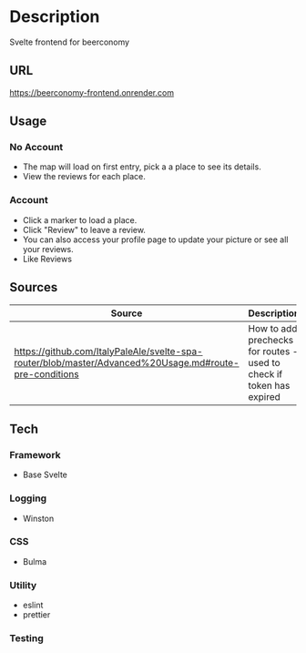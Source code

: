 # **Description**

Svelte frontend for beerconomy

## **URL**

<https://beerconomy-frontend.onrender.com>

## **Usage**

### No Account

- The map will load on first entry, pick a a place to see its details.
- View the reviews for each place.

### Account

- Click a marker to load a place.
- Click "Review" to leave a review.
- You can also access your profile page to update your picture or see all your reviews.
- Like Reviews

## Sources

| Source                                                                                                   | Description                                                          |
| -------------------------------------------------------------------------------------------------------- | -------------------------------------------------------------------- |
| <https://github.com/ItalyPaleAle/svelte-spa-router/blob/master/Advanced%20Usage.md#route-pre-conditions> | How to add prechecks for routes - used to check if token has expired |


## **Tech**

### **Framework**

- Base Svelte
  
### **Logging**

- Winston

### **CSS**

- Bulma

### **Utility**

- eslint
- prettier

### **Testing**

